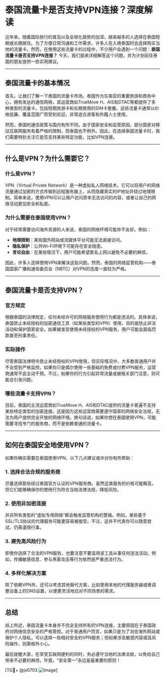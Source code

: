 # 泰国流量卡是否支持VPN连接？深度解读

近年来，随着国际旅行的普及以及全球化趋势的加深，越来越多的人选择在泰国短期或长期居住。为了方便日常沟通和工作需求，许多人在入境泰国时会选择购买当地的流量卡。然而，在使用这些流量卡的过程中，不少用户会遇到一个问题：**泰国流量卡是否支持VPN连接？** 今天，我们就来详细解答这个问题，并为计划前往泰国的朋友提供一些实用建议。

---

## 泰国流量卡的基本情况

首先，让我们了解一下泰国的流量卡市场。泰国作为东南亚的重要旅游和商务中心，拥有发达的通信网络，其运营商如TrueMove H、AIS和DTAC等都提供了多种类型的流量卡，包括短期旅游卡和长期使用的SIM卡套餐。这些流量卡通常以价格低廉、覆盖范围广而受到欢迎，非常适合游客和外籍人士使用。

然而，泰国的通信政策与国内有所不同。由于国家安全和监管原因，部分国家对移动互联网服务有着严格的限制，而泰国也不例外。因此，在选择泰国流量卡时，我们需要特别关注它是否支持某些特定功能，比如VPN连接。

---

## 什么是VPN？为什么需要它？

### 什么是VPN？
VPN（Virtual Private Network）是一种虚拟私人网络技术，它可以将用户的网络流量通过加密的方式传输到远程服务器上，从而隐藏真实的IP地址并绕过地理限制。简单来说，使用VPN可以让用户访问原本无法访问的内容，或者让自己的网络活动更加安全和私密。

### 为什么需要在泰国使用VPN？
对于经常需要访问海外资源的人来说，泰国的网络环境可能并不友好。例如：
- **地理限制**：某些国外网站或流媒体平台可能无法直接访问。
- **隐私保护**：公共Wi-Fi环境下可能存在安全隐患。
- **言论自由**：在某些情况下，用户可能希望匿名上网以避免不必要的麻烦。

因此，许多人选择使用VPN来解决这些问题。然而，泰国的网络监管机构——泰国国家广播和通信委员会（NBTC）对VPN的态度一直较为严格。

---

## 泰国流量卡是否支持VPN？

### 官方规定
根据泰国的法律规定，任何未经许可的网络服务使用行为都是违法的。具体来说，泰国禁止未经授权的加密通信工具（如某些类型的VPN）使用，目的是防止非法活动和保护国家安全。如果被发现使用未经授权的VPN服务，用户可能会面临罚款甚至刑事责任。

### 实际操作
尽管泰国法律明令禁止未经授权的VPN使用，但实际情况中，大多数普通用户并不会受到严格监控。如果你只是偶尔使用一些基础的免费或付费VPN服务，运营商通常不会主动干预。不过，如果你的行为引起异常流量或被相关部门注意，则可能会引发问题。

### 哪些流量卡支持VPN？
目前，泰国的主流运营商如TrueMove H、AIS和DTAC提供的流量卡普遍不支持某些特定类型的加密连接。这是因为这些运营商需要遵守国家的网络安全法规，无法为用户提供完全开放的网络环境。换句话说，如果你想在泰国使用VPN，可能需要寻找专门的服务商，而不是依赖普通的流量卡。

---

## 如何在泰国安全地使用VPN？

如果你确实需要在泰国使用VPN，以下几点建议或许对你有所帮助：

### 1. 选择合法合规的服务商
尽量选择那些经过泰国官方认证的VPN服务商。虽然这类服务的价格可能略高，但它们能够确保你的使用行为符合当地法律法规，降低风险。

### 2. 使用非加密连接
并非所有类型的“虚拟专用网络”都会触发监管机构的警报。例如，某些基于SSL/TLS协议的代理服务可能更容易被接受。不过，这并不代表你可以随意尝试，仍需谨慎行事。

### 3. 避免高风险行为
即使你选择了合法的VPN服务，也要注意不要滥用该工具从事任何违法活动。例如，传播敏感信息、参与黑客攻击等行为依然是严重违法行为。

### 4. 多样化解决方案
除了依赖VPN外，还可以考虑其他替代方案，比如使用本地的代理服务器或者调整设备上的DNS设置，以便更灵活地应对不同场景的需求。

---

## 总结

综上所述，泰国流量卡本身并不完全支持所有的VPN连接，主要原因在于泰国政府对网络信息安全的严格管控。对于普通用户而言，如果只是为了浏览海外网站或保护个人隐私，可以选择一些相对安全的VPN服务；但如果涉及敏感内容或高风险操作，则需格外小心。

最后提醒大家，在享受互联网便利的同时，务必遵守当地的法律法规，以免给自己带来不必要的麻烦。毕竟，“安全第一”永远是最重要的原则！

[TG💪+ @jx0703 ![Image](https://github.com/user-attachments/assets/dbca1d08-cadb-493c-b0ec-ad6f7a83f270)]
